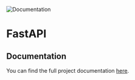 ![Documentation](https://img.shields.io/badge/Docs-View%20Docs-blue)

# FastAPI

## Documentation

You can find the full project documentation [here](https://fcolome14.github.io/FastAPI/).
